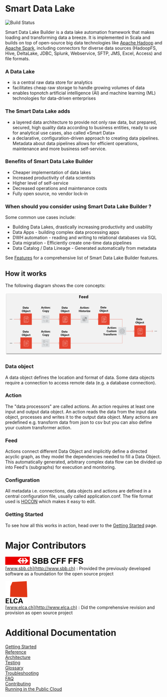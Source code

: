 # Smart Data Lake
![Build Status](https://github.com/smart-data-lake/smart-data-lake/workflows/Smart%20Data%20Lake/badge.svg)
 
Smart Data Lake Builder is a data lake automation framework that makes loading and transforming data a breeze. 
It is implemented in Scala and builds on top of open-source big data technologies like [Apache Hadoop](https://hadoop.apache.org/) and [Apache Spark](https://spark.apache.org/), including connectors for diverse data sources (HadoopFS, Hive, DeltaLake, JDBC, Splunk,  Webservice, SFTP, JMS, Excel, Access) and file formats.

### A Data Lake
* is a central raw data store for analytics
* facilitates cheap raw storage to handle growing volumes of data
* enables topnotch artificial intelligence (AI) and machine learning (ML) technologies for data-driven enterprises

### The Smart Data Lake adds
* a layered data architecture to provide not only raw data, but prepared, secured, high quality data according to business entities, ready to use for analytical use cases, also called «Smart Data»
* a declarative, configuration-driven approach to creating data pipelines. Metadata about data pipelines allows for efficient operations, maintenance and more business self-service.

### Benefits of Smart Data Lake Builder
* Cheaper implementation of data lakes
* Increased productivity of data scientists
* Higher level of self-service
* Decreased operations and maintenance costs
* Fully open source, no vendor lock-in

### When should you consider using Smart Data Lake Builder ?
Some common use cases include:
* Building Data Lakes, drastically increasing productivity and usability 
* Data Apps - building complex data processing apps
* DWH automation - reading and writing to relational databases via SQL 
* Data migration - Efficiently create one-time data pipelines
* Data Catalog / Data Lineage - Generated automatically from metadata 

See [Features](docs/Features.md) for a comprehensive list of Smart Data Lake Builder features.

## How it works
The following diagram shows the core concepts:

![How it works](docs/images/feed.png)

### Data object
A data object defines the location and format of data. 
Some data objects require a connection to access remote data (e.g. a database connection).

### Action
The "data processors" are called actions. 
An action requires at least one input and output data object. 
An action reads the data from the input data object, processes and writes it to the output data object. 
Many actions are predefined e.g. transform data from json to csv but you can also define your custom transformer action.

### Feed
Actions connect different Data Object and implicitly define a directed acyclic graph, as they model the dependencies needed to fill a Data Object.
This automatically generated, arbitrary complex data flow can be divided up into Feed's (subgraphs) for execution and monitoring.

### Configuration
All metadata i.e. connections, data objects and actions are defined in a central configuration file, usually called application.conf.
The file format used is [HOCON](https://github.com/lightbend/config/blob/master/HOCON.md) which makes it easy to edit.

### Getting Started
To see how all this works in action, head over to the [Getting Started](docs/GettingStarted.md) page.

# Major Contributors
![SBB](docs/images/SBB_logo.png)  
[www.sbb.ch](http://www.sbb.ch) : Provided the previously developed software as a foundation for the open source project   

![ELCA](docs/images/ELCA_logo.png)  
[www.elca.ch](http://www.elca.ch) : Did the comprehensive revision and provision as open source project 

# Additional Documentation
[Getting Started](docs/GettingStarted.md)  
[Reference](docs/Reference.md)  
[Architecture](docs/Architecture.md)  
[Testing](docs/Testing.md)  
[Glossary](docs/Glossary.md)  
[Troubleshooting](docs/Troubleshooting.md)    
[FAQ](docs/FAQ.md)  
[Contributing](docs/Contribute.md)  
[Running in the Public Cloud](docs/PublicCloud.md)  
